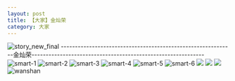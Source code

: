 ```yaml
---
layout: post
title: 【大家】金灿荣
category: 大家
---
```

![story_new_final](http://r8s97vm6g.hd-bkt.clouddn.com/img/story_new_final_0322.png)
-------------------------------------------------------------金灿荣-------------------------------------------------------------
![smart-1](http://r8s97vm6g.hd-bkt.clouddn.com/img/smart-1.png)
![smart-2](http://r8s97vm6g.hd-bkt.clouddn.com/img/smart-2.png)
![smart-3](http://r8s97vm6g.hd-bkt.clouddn.com/img/smart-3.png)
![smart-4](http://r8s97vm6g.hd-bkt.clouddn.com/img/smart-4.png)
![smart-5](http://r8s97vm6g.hd-bkt.clouddn.com/img/smart-5.png)
![smart-6](http://r8s97vm6g.hd-bkt.clouddn.com/img/smart-6.png)
![](http://r8s97vm6g.hd-bkt.clouddn.com/img/fragment-220322-2.png)
![](http://r8s97vm6g.hd-bkt.clouddn.com/img/fragment-220322-3.png)
![](http://r8s97vm6g.hd-bkt.clouddn.com/img/fragment-220322-4.png)
![wanshan](http://r8s97vm6g.hd-bkt.clouddn.com/img/wanshan.png)





  




